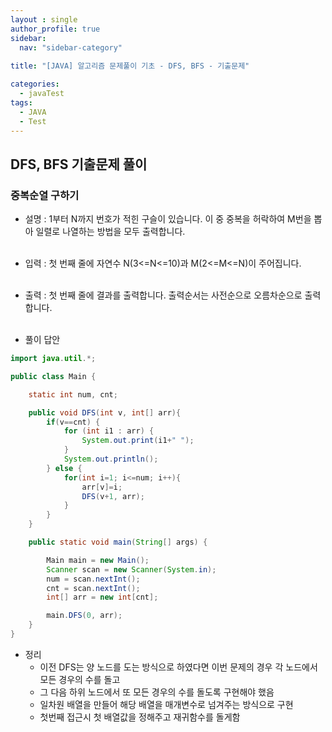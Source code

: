 ```yaml
---
layout : single
author_profile: true
sidebar: 
  nav: "sidebar-category"
  
title: "[JAVA] 알고리즘 문제풀이 기초 - DFS, BFS - 기출문제"

categories:
  - javaTest
tags:
  - JAVA
  - Test
---
```

	
## DFS, BFS 기출문제 풀이

### 중복순열 구하기

- 설명 : 1부터 N까지 번호가 적힌 구슬이 있습니다. 이 중 중복을 허락하여 M번을 뽑아 일렬로 나열하는 방법을 모두 출력합니다.<br><br>

- 입력 : 첫 번째 줄에 자연수 N(3<=N<=10)과 M(2<=M<=N)이 주어집니다.<br><br>

- 출력 : 첫 번째 줄에 결과를 출력합니다. 출력순서는 사전순으로 오름차순으로 출력합니다.<br><br>

- 풀이 답안

``` java
import java.util.*;

public class Main {

    static int num, cnt;

    public void DFS(int v, int[] arr){
        if(v==cnt) {
            for (int i1 : arr) {
                System.out.print(i1+" ");
            }
            System.out.println();
        } else {
            for(int i=1; i<=num; i++){
                arr[v]=i;
                DFS(v+1, arr);
            }
        }
    }

    public static void main(String[] args) {

        Main main = new Main();
        Scanner scan = new Scanner(System.in);
        num = scan.nextInt();
        cnt = scan.nextInt();
        int[] arr = new int[cnt];

        main.DFS(0, arr);
    }
}
```

- 정리<br> 
	- 이전 DFS는 양 노드를 도는 방식으로 하였다면 이번 문제의 경우 각 노드에서 모든 경우의 수를 돌고<br>
	- 그 다음 하위 노드에서 또 모든 경우의 수를 돌도록 구현해야 했음<br>
	- 일차원 배열을 만들어 해당 배열을 매개변수로 넘겨주는 방식으로 구현<br>
	- 첫번째 접근시 첫 배열값을 정해주고 재귀함수를 돌게함<br><br>

